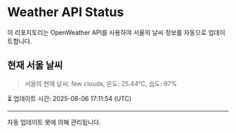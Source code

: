 
# Weather API Status

이 리포지토리는 OpenWeather API를 사용하여 서울의 날씨 정보를 자동으로 업데이트합니다.

## 현재 서울 날씨
> 서울의 현재 날씨: few clouds, 온도: 25.44°C, 습도: 97%

⏳ 업데이트 시간: 2025-08-06 17:11:54 (UTC)

---
자동 업데이트 봇에 의해 관리됩니다.
